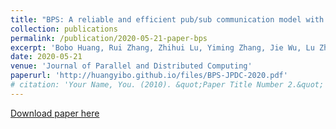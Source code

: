 ```yaml
---
title: "BPS: A reliable and efficient pub/sub communication model with blockchain-enhanced paradigm in multi-tenant edge cloud"
collection: publications
permalink: /publication/2020-05-21-paper-bps
excerpt: 'Bobo Huang, Rui Zhang, Zhihui Lu, Yiming Zhang, Jie Wu, Lu Zhan, Patrick CK Hung'
date: 2020-05-21
venue: 'Journal of Parallel and Distributed Computing'
paperurl: 'http://huangyibo.github.io/files/BPS-JPDC-2020.pdf'
# citation: 'Your Name, You. (2010). &quot;Paper Title Number 2.&quot; <i>Journal 1</i>. 1(2).'
---
```


[Download paper here](http://huangyibo.github.io/files/BPS-JPDC-2020.pdf)
